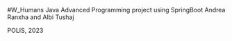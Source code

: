 #W_Humans
Java Advanced Programming project using SpringBoot
Andrea Ranxha and Albi Tushaj

POLIS, 2023
